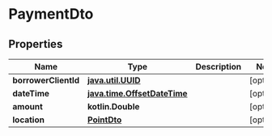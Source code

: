 
# PaymentDto

## Properties
| Name | Type | Description | Notes |
| ------------ | ------------- | ------------- | ------------- |
| **borrowerClientId** | [**java.util.UUID**](java.util.UUID.md) |  |  [optional] |
| **dateTime** | [**java.time.OffsetDateTime**](java.time.OffsetDateTime.md) |  |  [optional] |
| **amount** | **kotlin.Double** |  |  [optional] |
| **location** | [**PointDto**](PointDto.md) |  |  [optional] |



